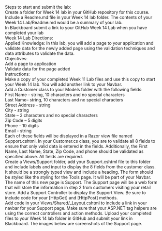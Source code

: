 Steps to start and submit the lab:<br>
Create a folder for Week 14 lab in your GitHub repository for this course.<br>
Include a Readme.md file in your Week 14 lab folder. The contents of your Week 14 Lab/Readme.md would be a summary of your lab.<br>
In Blackboard submit a link to your GitHub Week 14 Lab when you have completed your lab<br>
Week 14 Lab Directions:<br>
Applied Knowledge: In this lab, you will add a page to your application and validate data for the newly added page using the validation techniques and data attributes to validate the data.<br>
Objectives:<br>
Add a page to application<br>
Validate data for the page added<br>
Instructions:<br>
 Make a copy of your completed Week 11 Lab files and use this copy to start your Week 14 lab. You will add another link to your Navbar.<br>
 Add a Customer class to your Models folder with the following fields:<br>
First Name – string, 10 characters and no special characters<br>
Last Name– string, 10 characters and no special characters<br>
Street Address - string<br>
City - string<br>
State – 2 characters and no special characters<br>
Zip Code – 5 digits<br>
Phone – 10 digits<br>
Email - string<br>
 Each of these fields will be displayed in a Razor view file named Support.cshtml. In your Customer.cs class, you are to validate all 8 fields to ensure that only valid data is entered in the fields. Additionally, the First Name, Last Name, State, Zip Code, and phone should be validated as specified above. All fields are required.<br>
 Create a Views/Support folder, add your Support.cshtml file to this folder and include labels and input to display the 8 fields from the customer class. It should be a strongly typed view and  include a heading. The form should be styled like the styling for the Tools page. It will be part of your Navbar. The name of this new page is Support. The Support page will be a web form that will store the information in step 2 from customers visiting your retail store.
 Add a Support Controller to display the Support View. Be sure to include code for your [HttpGet] and [HttpPost] methods.<br>
 Add code in your Views/Shared/_Layout.cshtml to include a link in your navbar for your Support page. Make sure that your ASP.NET tag helpers are using the correct controllers and action methods.
 Upload your completed files to your Week 14 lab folder in GitHub and submit your link in Blackboard. The images below are screenshots of the Support page.<br>
